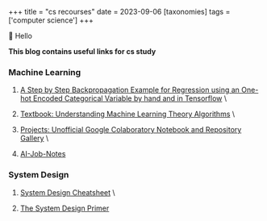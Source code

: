 +++
title = "cs recourses"
date = 2023-09-06
[taxonomies]
tags = ['computer science']
+++


👋 Hello

**This blog contains useful links for cs study**


### Machine Learning
1. [A Step by Step Backpropagation Example for Regression using an One-hot Encoded Categorical Variable by hand and in Tensorflow](https://mmuratarat.github.io/2020-01-09/backpropagation) \
   
2. [Textbook: Understanding Machine Learning Theory Algorithms](https://www.cs.huji.ac.il/w~shais/UnderstandingMachineLearning/) \
   
3. [Projects: Unofficial Google Colaboratory Notebook and Repository Gallery](https://github.com/firmai/awesome-google-colab) \

4. [AI-Job-Notes](https://github.com/amusi/AI-Job-Notes)

### System Design
1. [System Design Cheatsheet](/blogs/system-design-cheatsheet) \
   
2. [The System Design Primer](https://github.com/donnemartin/system-design-primer/blob/master/README-zh-Hans.md)

